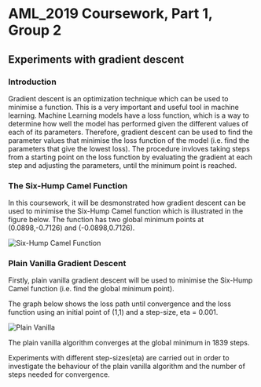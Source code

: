 # AML_2019 Coursework, Part 1, Group 2

## Experiments with gradient descent

### Introduction

Gradient descent is an optimization technique which can be used to minimise a function. This is a very important and useful tool in machine learning. Machine Learning models have a loss function, which is a way to determine how well the model has performed given the different values of each of its parameters. Therefore, gradient descent can be used to find the parameter values that minimise the loss function of the model (i.e. find the parameters that give the lowest loss). The procedure invloves taking steps from a starting point on the loss function by evaluating the gradient at each step and adjusting the parameters, until the minimum point is reached.

### The Six-Hump Camel Function

In this coursework, it will be desmonstrated how gradient descent can be used to minimise the Six-Hump Camel function which is illustrated in the figure below. The function has two global minimum points at (0.0898,-0.7126) and (-0.0898,0.7126).

![Six-Hump Camel Function](https://user-images.githubusercontent.com/51288218/61081430-1f71bd80-a41f-11e9-883a-a4b582f3c638.PNG)

### Plain Vanilla Gradient Descent

Firstly, plain vanilla gradient descent will be used to minimise the Six-Hump Camel function (i.e. find the global minimum point).  

The graph below shows the loss path until convergence and the loss function using an initial point of (1,1) and a step-size, eta = 0.001.

![Plain Vanilla](https://user-images.githubusercontent.com/51288218/61085184-8eebab00-a427-11e9-8472-f4d60c61d388.PNG)

The plain vanilla algorithm converges at the global minimum in 1839 steps.

Experiments with different step-sizes(eta) are carried out in order to investigate the behaviour of the plain vanilla algorithm and the number of steps needed for convergence.



